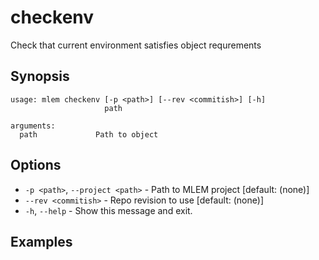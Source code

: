 # checkenv

Check that current environment satisfies object requrements

## Synopsis

```usage
usage: mlem checkenv [-p <path>] [--rev <commitish>] [-h] 
                     path

arguments:
  path             Path to object
```

## Options

- `-p <path>`, `--project <path>` - Path to MLEM project [default: (none)]
- `--rev <commitish>` - Repo revision to use [default: (none)]
- `-h`, `--help` - Show this message and exit.

## Examples
